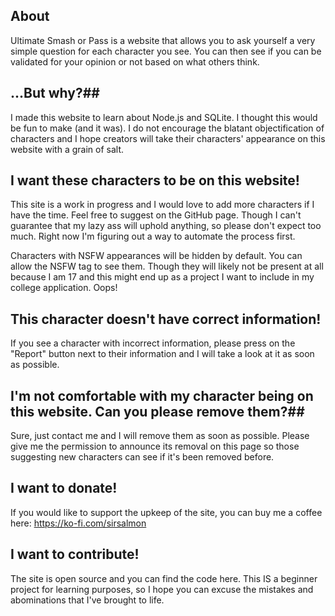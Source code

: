 ## About
Ultimate Smash or Pass is a website that allows you to ask yourself a very simple question for each character you see. You can then see if you can be validated for your opinion or not based on what others think.

## ...But why?##
I made this website to learn about Node.js and SQLite. I thought this would be fun to make (and it was). I do not encourage the blatant objectification of characters and I hope creators will take their characters' appearance on this website with a grain of salt.

## I want these characters to be on this website!
This site is a work in progress and I would love to add more characters if I have the time. Feel free to suggest on the GitHub page. Though I can't guarantee that my lazy ass will uphold anything, so please don't expect too much. Right now I'm figuring out a way to automate the process first.

Characters with NSFW appearances will be hidden by default. You can allow the NSFW tag to see them. Though they will likely not be present at all because I am 17 and this might end up as a project I want to include in my college application. Oops!

## This character doesn't have correct information!
If you see a character with incorrect information, please press on the "Report" button next to their information and I will take a look at it as soon as possible.

## I'm not comfortable with my character being on this website. Can you please remove them?##
Sure, just contact me and I will remove them as soon as possible. Please give me the permission to announce its removal on this page so those suggesting new characters can see if it's been removed before.

## I want to donate!
If you would like to support the upkeep of the site, you can buy me a coffee here: https://ko-fi.com/sirsalmon

## I want to contribute!
The site is open source and you can find the code here. This IS a beginner project for learning purposes, so I hope you can excuse the mistakes and abominations that I've brought to life.
